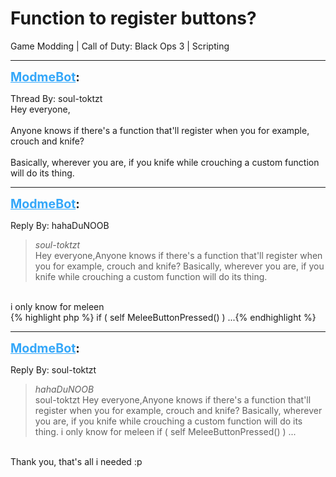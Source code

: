 # Function to register buttons?
Game Modding | Call of Duty: Black Ops 3 | Scripting

---
<strong style="font-size: 1.4em;"><span style="text-decoration: underline;text-decoration-color: #34a7f9;"><span style="color:#34a7f9;">ModmeBot</span></span>:</strong>

<p>Thread By: soul-toktzt<br />Hey everyone,<br /><br />Anyone knows if there&#39;s a function that&#39;ll register when you for example, crouch and knife?<br /> <br />Basically, wherever you are, if you knife while crouching a custom function will do its thing.</p>

---
<strong style="font-size: 1.4em;"><span style="text-decoration: underline;text-decoration-color: #34a7f9;"><span style="color:#34a7f9;">ModmeBot</span></span>:</strong>

<p>Reply By: hahaDuNOOB<br /><blockquote><em>soul-toktzt</em><br />Hey everyone,Anyone knows if there&#39;s a function that&#39;ll register when you for example, crouch and knife?   Basically, wherever you are, if you knife while crouching a custom function will do its thing.</blockquote><br /> i only know for meleen <br />{% highlight php %}
if ( self MeleeButtonPressed() ) ...{% endhighlight %}
</p>

---
<strong style="font-size: 1.4em;"><span style="text-decoration: underline;text-decoration-color: #34a7f9;"><span style="color:#34a7f9;">ModmeBot</span></span>:</strong>

<p>Reply By: soul-toktzt<br /><blockquote><em>hahaDuNOOB</em><br />soul-toktzt Hey everyone,Anyone knows if there&#39;s a function that&#39;ll register when you for example, crouch and knife?   Basically, wherever you are, if you knife while crouching a custom function will do its thing.  i only know for meleen  if ( self MeleeButtonPressed() ) ...</blockquote><br /> Thank you, that&#39;s all i needed :p</p>
